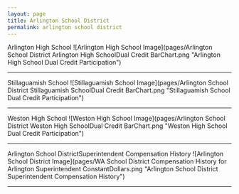 ```yaml
---
layout: page
title: Arlington School District
permalink: arlington school district
---
```



Arlington High School
![Arlington High School Image](pages/Arlington School District Arlington High SchoolDual Credit BarChart.png "Arlington High School Dual Credit Participation")

___

Stillaguamish School
![Stillaguamish School Image](pages/Arlington School District Stillaguamish SchoolDual Credit BarChart.png "Stillaguamish School Dual Credit Participation")

___

Weston High School
![Weston High School Image](pages/Arlington School District Weston High SchoolDual Credit BarChart.png "Weston High School Dual Credit Participation")

___

Arlington School DistrictSuperintendent Compensation History
![Arlington School District Image](pages/WA School District Compensation History for Arlington Superintendent ConstantDollars.png "Arlington School District Superintendent Compensation History")

___

